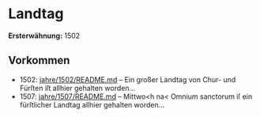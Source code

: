 # Landtag

**Ersterwähnung:** 1502

## Vorkommen
- 1502: [jahre/1502/README.md](../jahre/1502/README.md) – Ein großer Landtag von Chur- und Fürſten iſt allhier
gehalten worden...
- 1507: [jahre/1507/README.md](../jahre/1507/README.md) – Mittwo<h na< Omnium sanctorum iſ ein fürſtlicher
Landtag allhier gehalten worden...
